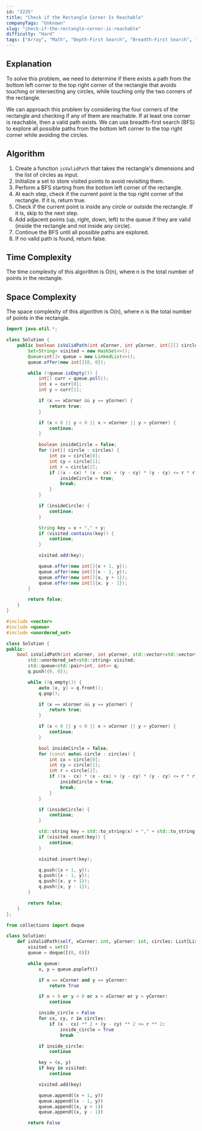 ```yaml
---
id: "3235"
title: "Check if the Rectangle Corner Is Reachable"
companyTags: "Unknown"
slug: "check-if-the-rectangle-corner-is-reachable"
difficulty: "Hard"
tags: ["Array", "Math", "Depth-First Search", "Breadth-First Search", "Union Find", "Geometry"]
---
```


## Explanation
To solve this problem, we need to determine if there exists a path from the bottom left corner to the top right corner of the rectangle that avoids touching or intersecting any circles, while touching only the two corners of the rectangle.

We can approach this problem by considering the four corners of the rectangle and checking if any of them are reachable. If at least one corner is reachable, then a valid path exists. We can use breadth-first search (BFS) to explore all possible paths from the bottom left corner to the top right corner while avoiding the circles.

## Algorithm
1. Create a function `isValidPath` that takes the rectangle's dimensions and the list of circles as input.
2. Initialize a set to store visited points to avoid revisiting them.
3. Perform a BFS starting from the bottom left corner of the rectangle.
4. At each step, check if the current point is the top right corner of the rectangle. If it is, return true.
5. Check if the current point is inside any circle or outside the rectangle. If it is, skip to the next step.
6. Add adjacent points (up, right, down, left) to the queue if they are valid (inside the rectangle and not inside any circle).
7. Continue the BFS until all possible paths are explored.
8. If no valid path is found, return false.

## Time Complexity
The time complexity of this algorithm is O(n), where n is the total number of points in the rectangle.

## Space Complexity
The space complexity of this algorithm is O(n), where n is the total number of points in the rectangle.
```java
import java.util.*;

class Solution {
    public boolean isValidPath(int xCorner, int yCorner, int[][] circles) {
        Set<String> visited = new HashSet<>();
        Queue<int[]> queue = new LinkedList<>();
        queue.offer(new int[]{0, 0});

        while (!queue.isEmpty()) {
            int[] curr = queue.poll();
            int x = curr[0];
            int y = curr[1];

            if (x == xCorner && y == yCorner) {
                return true;
            }

            if (x < 0 || y < 0 || x > xCorner || y > yCorner) {
                continue;
            }

            boolean insideCircle = false;
            for (int[] circle : circles) {
                int cx = circle[0];
                int cy = circle[1];
                int r = circle[2];
                if ((x - cx) * (x - cx) + (y - cy) * (y - cy) <= r * r) {
                    insideCircle = true;
                    break;
                }
            }

            if (insideCircle) {
                continue;
            }

            String key = x + "," + y;
            if (visited.contains(key)) {
                continue;
            }

            visited.add(key);

            queue.offer(new int[]{x + 1, y});
            queue.offer(new int[]{x - 1, y});
            queue.offer(new int[]{x, y + 1});
            queue.offer(new int[]{x, y - 1});
        }

        return false;
    }
}
```

```cpp
#include <vector>
#include <queue>
#include <unordered_set>

class Solution {
public:
    bool isValidPath(int xCorner, int yCorner, std::vector<std::vector<int>>& circles) {
        std::unordered_set<std::string> visited;
        std::queue<std::pair<int, int>> q;
        q.push({0, 0});

        while (!q.empty()) {
            auto [x, y] = q.front();
            q.pop();

            if (x == xCorner && y == yCorner) {
                return true;
            }

            if (x < 0 || y < 0 || x > xCorner || y > yCorner) {
                continue;
            }

            bool insideCircle = false;
            for (const auto& circle : circles) {
                int cx = circle[0];
                int cy = circle[1];
                int r = circle[2];
                if ((x - cx) * (x - cx) + (y - cy) * (y - cy) <= r * r) {
                    insideCircle = true;
                    break;
                }
            }

            if (insideCircle) {
                continue;
            }

            std::string key = std::to_string(x) + "," + std::to_string(y);
            if (visited.count(key)) {
                continue;
            }

            visited.insert(key);

            q.push({x + 1, y});
            q.push({x - 1, y});
            q.push({x, y + 1});
            q.push({x, y - 1});
        }

        return false;
    }
};
```

```python
from collections import deque

class Solution:
    def isValidPath(self, xCorner: int, yCorner: int, circles: List[List[int]]) -> bool:
        visited = set()
        queue = deque([(0, 0)])

        while queue:
            x, y = queue.popleft()

            if x == xCorner and y == yCorner:
                return True

            if x < 0 or y < 0 or x > xCorner or y > yCorner:
                continue

            inside_circle = False
            for cx, cy, r in circles:
                if (x - cx) ** 2 + (y - cy) ** 2 <= r ** 2:
                    inside_circle = True
                    break

            if inside_circle:
                continue

            key = (x, y)
            if key in visited:
                continue

            visited.add(key)

            queue.append((x + 1, y))
            queue.append((x - 1, y))
            queue.append((x, y + 1))
            queue.append((x, y - 1))

        return False
```